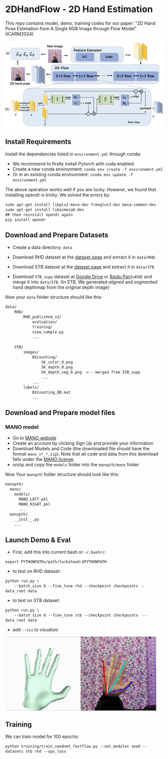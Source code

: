 
# 2DHandFlow - 2D Hand Estimation

This repo contains model, demo, training codes for our paper: "2D Hand Pose Estimation from A Single RGB Image through Flow Model"(ICARM2024)

<img src="assets/2dhandflow.png">


## Install Requirements
Install the dependencies listed in `environment.yml` through conda:
- We recommend to firstly install Pytorch with cuda enabled.
- Create a new conda environment:
`conda env create -f environment.yml `
- Or in an existing conda environment:
`conda env update -f environment.yml`

The above operation works well if you are lucky.
However, we found that
installing opendr is tricky. We solved the errors by:
```
sudo apt-get install libglu1-mesa-dev freeglut3-dev mesa-common-dev
sudo apt-get install libosmesa6-dev
## then reinstall opendr again
pip install opendr
```

## Download and Prepare Datasets

- Create a data directory: `data`
- Download RHD dataset at the [dataset page](https://lmb.informatik.uni-freiburg.de/resources/datasets/RenderedHandposeDataset.en.html) and extract it in `data/RHD`.

- Download STB dataset at the [dataset page](https://sites.google.com/site/zhjw1988/) and extract it in `data/STB`
- Download `STB_supp` dataset at [Google Drive](https://drive.google.com/file/d/1uAP2-U_sQkl1Ez4JkaDl01DA-Qiq2PI-/view?usp=sharing) or [Baidu Pan](https://pan.baidu.com/s/1ja23wnTsPPsjLrkE6d8s-w)(`v858`) and merge it into `data/STB`.
 (In STB, We generated *aligned* and *segmented* hand depthmap from the original depth image)

Now your `data` folder structure should like this:
```
data/
    RHD/
        RHD_published_v2/
            evaluation/
            training/
            view_sample.py
            ...

    STB/
        images/
            B1Counting/
                SK_color_0.png
                SK_depth_0.png
                SK_depth_seg_0.png  <-- merged from STB_supp
                ...
            ...
        labels/
            B1Counting_BB.mat
            ...
```

## Download and Prepare model files

### MANO model
- Go to [MANO website](http://mano.is.tue.mpg.de/)
- Create an account by clicking *Sign Up* and provide your information
- Download Models and Code (the downloaded file should have the format `mano_v*_*.zip`). Note that all code and data from this download falls under the [MANO license](http://mano.is.tue.mpg.de/license).
- unzip and copy the `models` folder into the `manopth/mano` folder

Now Your `manopth` folder structure should look like this:
```
manopth/
  mano/
    models/
      MANO_LEFT.pkl
      MANO_RIGHT.pkl
      ...
  manopth/
    __init__.py
    ...
```

## Launch Demo & Eval

- First, add this into current bash or `~/.bashrc`:
```
export PYTHONPATH=/path/to/bihand:$PYTHONPATH
```

- to test on RHD dataset:
```
python run.py \
    --batch_size 8 --fine_tune rhd --checkpoint checkpoints --data_root data
```
- to test on STB dataset:
```
python run.py \
    --batch_size 8 --fine_tune stb --checkpoint checkpoints  --data_root data
```
- add `--vis` to visualize:

<img src="assets/stb_demo.gif" width="480">


## Training
We can train model for 100 epochs:
```
python training/train_seednet_fastflow.py --net_modules seed --datasets stb rhd --ups_loss
```

